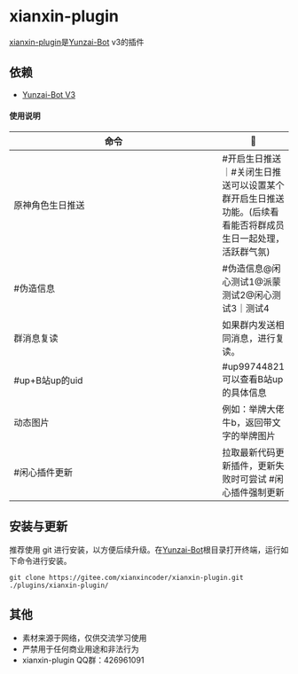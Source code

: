 # xianxin-plugin

[xianxin-plugin](https://gitee.com/xianxincoder/xianxin-plugin)是[Yunzai-Bot](https://gitee.com/Le-niao/Yunzai-Bot) v3的插件

## 依赖

- [Yunzai-Bot V3](https://gitee.com/Le-niao/Yunzai-Bot)

#### 使用说明


| <div style="width: 360px;">命令</div> | 🌰 |
| --- | --- |
| 原神角色生日推送 | #开启生日推送｜#关闭生日推送可以设置某个群开启生日推送功能。(后续看看能否将群成员生日一起处理，活跃群气氛) |
| #伪造信息 | #伪造信息@闲心测试1@派蒙测试2@闲心测试3｜测试4
| 群消息复读 | 如果群内发送相同消息，进行复读。 |
| #up+B站up的uid | #up99744821可以查看B站up的具体信息 |
| 动态图片 | 例如：举牌大佬牛b，返回带文字的举牌图片 |
| #闲心插件更新 | 拉取最新代码更新插件，更新失败时可尝试 #闲心插件强制更新 |


## 安装与更新

推荐使用 git 进行安装，以方便后续升级。在[Yunzai-Bot](https://gitee.com/Le-niao/Yunzai-Bot)根目录打开终端，运行如下命令进行安装。

```base
git clone https://gitee.com/xianxincoder/xianxin-plugin.git ./plugins/xianxin-plugin/
```

## 其他
- 素材来源于网络，仅供交流学习使用
- 严禁用于任何商业用途和非法行为
- xianxin-plugin QQ群：426961091
